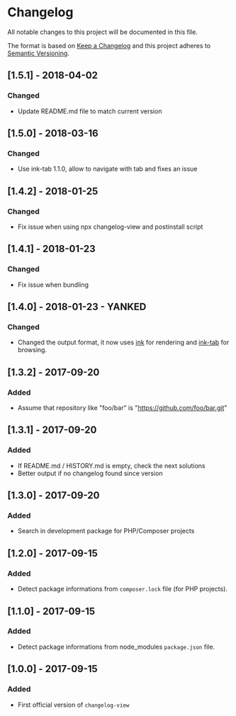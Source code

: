 # Changelog
All notable changes to this project will be documented in this file.

The format is based on [Keep a Changelog](http://keepachangelog.com/en/1.0.0/)
and this project adheres to [Semantic Versioning](http://semver.org/spec/v2.0.0.html).

## [1.5.1] - 2018-04-02
### Changed
  * Update README.md file to match current version

## [1.5.0] - 2018-03-16
### Changed
  * Use ink-tab 1.1.0, allow to navigate with tab and fixes an issue

## [1.4.2] - 2018-01-25
### Changed
  * Fix issue when using npx changelog-view and postinstall script

## [1.4.1] - 2018-01-23
### Changed
  * Fix issue when bundling

## [1.4.0] - 2018-01-23 - YANKED
### Changed
  * Changed the output format, it now uses [ink](https://github.com/vadimdemedes/ink) for rendering and [ink-tab](https://github.com/jdeniau/ink-tab) for browsing.

## [1.3.2] - 2017-09-20
### Added
  * Assume that repository like "foo/bar" is "https://github.com/foo/bar.git"

## [1.3.1] - 2017-09-20
### Added
  * If README.md / HISTORY.md is empty, check the next solutions
  * Better output if no changelog found since version


## [1.3.0] - 2017-09-20
### Added
  * Search in development package for PHP/Composer projects


## [1.2.0] - 2017-09-15
### Added
  * Detect package informations from `composer.lock` file (for PHP projects).


## [1.1.0] - 2017-09-15
### Added
  * Detect package informations from node_modules `package.json` file.

## [1.0.0] - 2017-09-15
### Added
  * First official version of `changelog-view`
